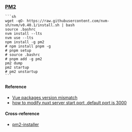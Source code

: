 ### [PM2](https://pm2.keymetrics.io/)

````{tab} Ubuntu 22 ARM [^1]
```sh
wget -qO- https://raw.githubusercontent.com/nvm-sh/nvm/v0.40.1/install.sh | bash
source .bashrc
nvm install --lts
nvm use --lts
npm install -g pm2
# npm install pnpm -g
# pnpm setup
# source .bashrc
# pnpm add -g pm2
pm2 dump
pm2 startup
# pm2 unstartup
```
````

[^1]: [Persistent applications](https://pm2.keymetrics.io/docs/usage/startup/)

#### Reference

- [Vue packages version mismatch](https://github.com/nuxt/nuxt/issues/10305)
- [how to modify nuxt server start port ,default port is 3000](https://github.com/nuxt/nuxt/issues/490)

#### Cross-reference

- [pm2-installer](../../script/pm2-installer.html)